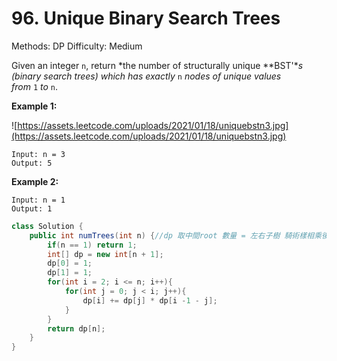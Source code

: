 # 96. Unique Binary Search Trees

Methods: DP
Difficulty: Medium

Given an integer `n`, return *the number of structurally unique **BST'**s (binary search trees) which has exactly* `n` *nodes of unique values from* `1` *to* `n`.

**Example 1:**

![https://assets.leetcode.com/uploads/2021/01/18/uniquebstn3.jpg](https://assets.leetcode.com/uploads/2021/01/18/uniquebstn3.jpg)

```
Input: n = 3
Output: 5

```

**Example 2:**

```
Input: n = 1
Output: 1
```

```java
class Solution {
    public int numTrees(int n) {//dp 取中間root 數量 = 左右子樹 騎術樣相乘後 相加 
        if(n == 1) return 1;
        int[] dp = new int[n + 1];
        dp[0] = 1;
        dp[1] = 1;
        for(int i = 2; i <= n; i++){
            for(int j = 0; j < i; j++){
                dp[i] += dp[j] * dp[i -1 - j];        
            }
        }
        return dp[n];
    }
}
```
